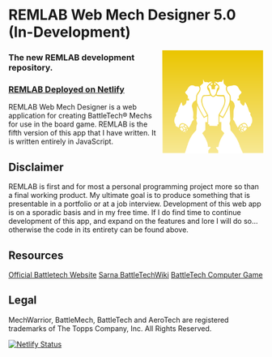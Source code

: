 # REMLAB Web Mech Designer 5.0 (In-Development)
<img src="assets/images/remlab-icon.svg" alt="Logo" width="200" align="right">

### The new REMLAB development repository.

### [REMLAB Deployed on Netlify](https://remlab.netlify.app)

REMLAB Web Mech Designer is a web application for creating BattleTech&reg; Mechs for use in the board game. REMLAB is the fifth version of this app that I have written. It is written entirely in JavaScript.

## Disclaimer

REMLAB is first and for most a personal programming project more so than a final working product. My ultimate goal is to produce something that is presentable in a portfolio or at a job interview. Development of this web app is on a sporadic basis and in my free time. If I do find time to continue development of this app, and expand on the features and lore I will do so... otherwise the code in its entirety can be found above.

## Resources

[Official Battletech Website](https://www.battletech.com)
[Sarna BattleTechWiki](https://www.sarna.net)
[BattleTech Computer Game](https://www.battletechgame.com)

## Legal

MechWarrior, BattleMech, BattleTech and AeroTech are registered trademarks of The Topps Company, Inc. All Rights Reserved.

[![Netlify Status](https://api.netlify.com/api/v1/badges/02e3fade-8caa-484e-b34f-ba88f0d45c9b/deploy-status)](https://app.netlify.com/sites/remlab/deploys)
